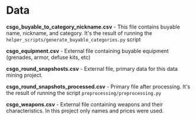 # Data

**csgo_buyable_to_category_nickname.csv** - This file contains buyable name, nickname, and category. It's the result of running the `helper_scripts/generate_buyable_categories.py` script

**csgo_equipment.csv** - External file containing buyable equipment (grenades, armor, defuse kits, etc)

**csgo_round_snapshosts.csv** - External file, primary data for this data mining project. 

**csgo_round_snapshots_processed.csv** - Primary file after processing. It's the result of running the script `preprocessing/preprocessing.py` 

**csgo_weapons.csv** - External file containing weapons and their characteristics. In this project only names and prices were used. 